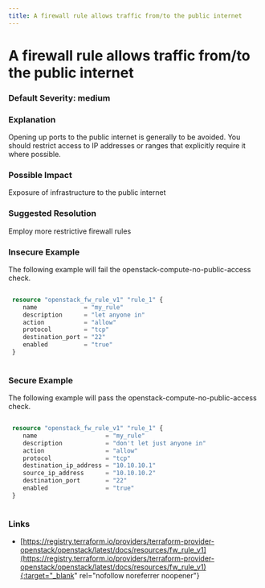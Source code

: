 ```yaml
---
title: A firewall rule allows traffic from/to the public internet
---
```


# A firewall rule allows traffic from/to the public internet

### Default Severity: <span class="severity medium">medium</span>

### Explanation

Opening up ports to the public internet is generally to be avoided. You should restrict access to IP addresses or ranges that explicitly require it where possible.

### Possible Impact
Exposure of infrastructure to the public internet

### Suggested Resolution
Employ more restrictive firewall rules


### Insecure Example

The following example will fail the openstack-compute-no-public-access check.
```terraform

 resource "openstack_fw_rule_v1" "rule_1" {
 	name             = "my_rule"
 	description      = "let anyone in"
 	action           = "allow"
 	protocol         = "tcp"
 	destination_port = "22"
 	enabled          = "true"
 }
 			
```



### Secure Example

The following example will pass the openstack-compute-no-public-access check.
```terraform

 resource "openstack_fw_rule_v1" "rule_1" {
 	name                   = "my_rule"
 	description            = "don't let just anyone in"
 	action                 = "allow"
 	protocol               = "tcp"
 	destination_ip_address = "10.10.10.1"
 	source_ip_address      = "10.10.10.2"
 	destination_port       = "22"
 	enabled                = "true"
 }
 			
```



### Links


- [https://registry.terraform.io/providers/terraform-provider-openstack/openstack/latest/docs/resources/fw_rule_v1](https://registry.terraform.io/providers/terraform-provider-openstack/openstack/latest/docs/resources/fw_rule_v1){:target="_blank" rel="nofollow noreferrer noopener"}



